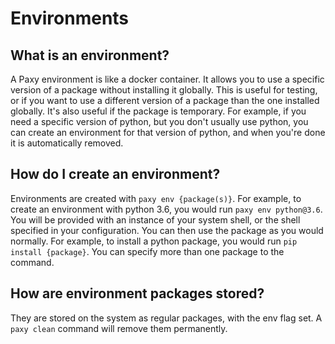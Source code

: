 # Environments

## What is an environment?
A Paxy environment is like a docker container. It allows you to use a specific version of a package without installing it globally. This is useful for testing, or if you want to use a different version of a package than the one installed globally. It's also useful if the package is temporary. For example, if you need a specific version of python, but you don't usually use python, you can create an environment for that version of python, and when you're done it is automatically removed.

## How do I create an environment?
Environments are created with `paxy env {package(s)}`. For example, to create an environment with python 3.6, you would run `paxy env python@3.6`. You will be provided with an instance of your system shell, or the shell specified in your configuration. You can then use the package as you would normally. For example, to install a python package, you would run `pip install {package}`. You can specify more than one package to the command.

## How are environment packages stored?
They are stored on the system as regular packages, with the env flag set. A `paxy clean` command will remove them permanently.